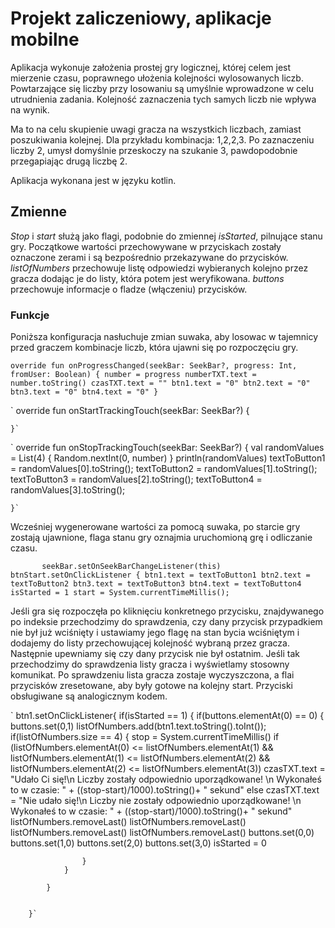 # Projekt zaliczeniowy, aplikacje mobilne

Aplikacja wykonuje założenia prostej gry logicznej, której celem jest mierzenie czasu, poprawnego ułożenia kolejności wylosowanych liczb. Powtarzające się liczby przy losowaniu są umyślnie wprowadzone w celu utrudnienia zadania. Kolejność zaznaczenia tych samych liczb nie wpływa na wynik.

Ma to na celu skupienie uwagi gracza na wszystkich liczbach, zamiast poszukiwania kolejnej. Dla przykładu kombinacja: 1,2,2,3. Po zaznaczeniu liczby 2, umysł domyślnie przeskoczy na szukanie 3, pawdopodobnie przegapiając drugą liczbę 2.

Aplikacja wykonana jest w języku kotlin.

## Zmienne

*Stop* i *start* służą jako flagi, podobnie do zmiennej *isStarted*, pilnujące stanu gry. Początkowe wartości przechowywane w przyciskach zostały oznaczone zerami i są bezpośrednio przekazywane do przycisków. *listOfNumbers* przechowuje listę odpowiedzi wybieranych kolejno przez gracza dodając je do listy, która potem jest weryfikowana. *buttons* przechowuje informacje o fladze (włączeniu) przycisków.

### Funkcje

Poniższa konfiguracja nasłuchuje zmian suwaka, aby losowac w tajemnicy przed graczem
kombinacje liczb, która ujawni się po rozpoczęciu gry.

`override fun onProgressChanged(seekBar: SeekBar?, progress: Int, fromUser: Boolean) {
        number = progress
        numberTXT.text = number.toString()
        czasTXT.text = ""
        btn1.text = "0"
        btn2.text = "0"
        btn3.text = "0"
        btn4.text = "0"
    }`

`    override fun onStartTrackingTouch(seekBar: SeekBar?) {

    }`

`    override fun onStopTrackingTouch(seekBar: SeekBar?) {
        val randomValues = List(4) { Random.nextInt(0, number) }
        println(randomValues)
        textToButton1 = randomValues[0].toString();
        textToButton2 = randomValues[1].toString();
        textToButton3 = randomValues[2].toString();
        textToButton4 = randomValues[3].toString();


    }`

Wcześniej wygenerowane wartości za pomocą suwaka, po starcie gry zostają ujawnione, flaga stanu gry
oznajmia uruchomioną grę i odliczanie czasu.

`       seekBar.setOnSeekBarChangeListener(this)
        btnStart.setOnClickListener {
            btn1.text = textToButton1
            btn2.text = textToButton2
            btn3.text = textToButton3
            btn4.text = textToButton4
            isStarted = 1
            start = System.currentTimeMillis();`

Jeśli gra się rozpoczęła po kliknięciu konkretnego przycisku, znajdywanego po indeksie przechodzimy do
sprawdzenia, czy dany przycisk przypadkiem nie był już wciśnięty i ustawiamy jego flagę na stan bycia
wciśniętym i dodajemy do listy przechowującej kolejność wybraną przez gracza. Następnie upewniamy się
czy dany przycisk nie był ostatnim. Jeśli tak przechodzimy do sprawdzenia listy gracza i wyświetlamy
stosowny komunikat. Po sprawdzeniu lista gracza zostaje wyczyszczona, a flai przycisków zresetowane,
aby były gotowe na kolejny start. Przyciski obsługiwane są analogicznym kodem.

`       btn1.setOnClickListener{
            if(isStarted == 1)
            {
                if(buttons.elementAt(0) == 0)
                {
                    buttons.set(0,1)
                    listOfNumbers.add(btn1.text.toString().toInt());
                    if(listOfNumbers.size == 4)
                    {
                        stop = System.currentTimeMillis()
                        if (listOfNumbers.elementAt(0) <= listOfNumbers.elementAt(1) && listOfNumbers.elementAt(1) <= listOfNumbers.elementAt(2) && listOfNumbers.elementAt(2) <= listOfNumbers.elementAt(3))
                            czasTXT.text = "Udało Ci się!\n Liczby zostały odpowiednio uporządkowane! \n Wykonałeś to w czasie: " + ((stop-start)/1000).toString()+ " sekund"
                        else
                            czasTXT.text = "Nie udało się!\n Liczby nie zostały odpowiednio uporządkowane! \n Wykonałeś to w czasie: " + ((stop-start)/1000).toString()+ " sekund"
                        listOfNumbers.removeLast()
                        listOfNumbers.removeLast()
                        listOfNumbers.removeLast()
                        listOfNumbers.removeLast()
                        buttons.set(0,0)
                        buttons.set(1,0)
                        buttons.set(2,0)
                        buttons.set(3,0)
                        isStarted = 0

                    }
                }

            }


        }`
